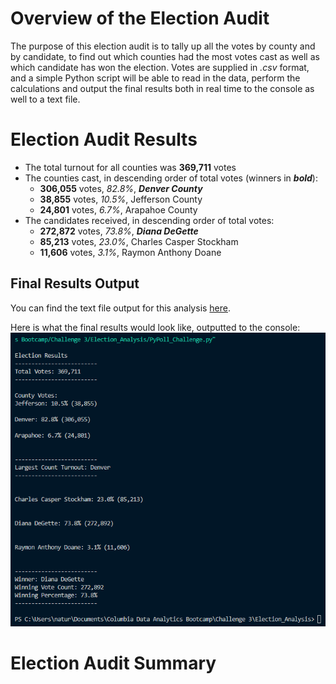 # Overview of the Election Audit
The purpose of this election audit is to tally up all the votes by county and by candidate, to find out which counties had the most votes cast as well as which candidate has won the election.  Votes are supplied in *.csv* format, and a simple Python script will be able to read in the data, perform the calculations and output the final results both in real time to the console as well to a text file.

# Election Audit Results
- The total turnout for all counties was **369,711** votes
- The counties cast, in descending order of total votes (winners in ***bold***):
  - **306,055** votes, *82.8%*, ***Denver County***
  - **38,855** votes, *10.5%*, Jefferson County
  - **24,801** votes, *6.7%*, Arapahoe County
- The candidates received, in descending order of total votes:
  - **272,872** votes, *73.8%*, ***Diana DeGette***
  - **85,213** votes, *23.0%*, Charles Casper Stockham
  - **11,606** votes, *3.1%*, Raymon Anthony Doane

## Final Results Output

You can find the text file output for this analysis [here](/analysis/election_analysis.txt).

Here is what the final results would look like, outputted to the console:
![Final results of election, outputted to console.](/analysis/election_analysis_console.png)

# Election Audit Summary
